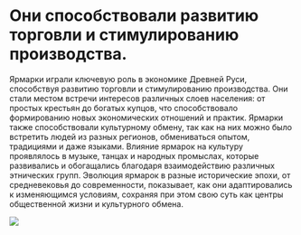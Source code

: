 # Они способствовали развитию торговли и стимулированию производства.

Ярмарки играли ключевую роль в экономике Древней Руси, способствуя развитию торговли и стимулированию производства. Они стали местом встречи интересов различных слоев населения: от простых крестьян до богатых купцов, что способствовало формированию новых экономических отношений и практик. Ярмарки также способствовали культурному обмену, так как на них можно было встретить людей из разных регионов, обмениваться опытом, традициями и даже языками. Влияние ярмарок на культуру проявлялось в музыке, танцах и народных промыслах, которые развивались и обогащались благодаря взаимодействию различных этнических групп. Эволюция ярмарок в разные исторические эпохи, от средневековья до современности, показывает, как они адаптировались к изменяющимся условиям, сохраняя при этом свою суть как центры общественной жизни и культурного обмена.

![](https://avatars.dzeninfra.ru/get-zen_doc/271828/pub_68296ab72ae7e13e85a9ad5b_68296ad167606b09abb4c5bb/scale_1200)
